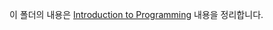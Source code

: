 
이 폴더의 내용은 [Introduction to Programming](https://www.inf.unibz.it/~calvanese/teaching/04-05-ip/lecture-notes/) 내용을 정리합니다.